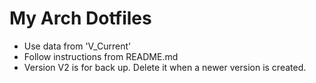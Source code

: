 # My Arch Dotfiles

* Use data from 'V_Current'
* Follow instructions from README.md
* Version V2 is for back up. Delete it when a newer version is created.
